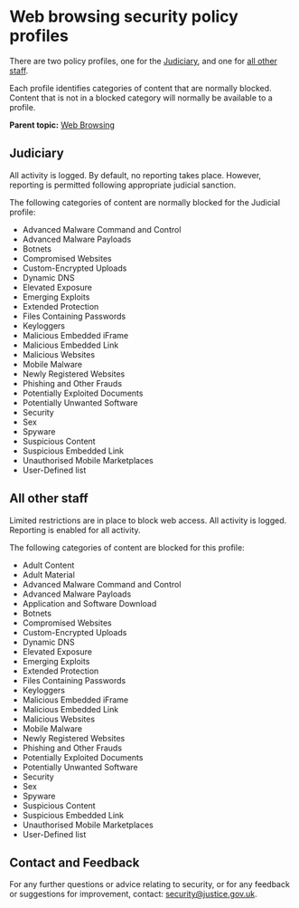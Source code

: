 # Web browsing security policy profiles

There are two policy profiles, one for the [Judiciary](#judiciary), and one for [all other staff](#all-other-staff).

Each profile identifies categories of content that are normally blocked. Content that is not in a blocked category will normally be available to a profile.

**Parent topic:** [Web Browsing](web-browsing.md)

## Judiciary

All activity is logged. By default, no reporting takes place. However, reporting is permitted following appropriate judicial sanction.

The following categories of content are normally blocked for the Judicial profile:

-   Advanced Malware Command and Control
-   Advanced Malware Payloads
-   Botnets
-   Compromised Websites
-   Custom-Encrypted Uploads
-   Dynamic DNS
-   Elevated Exposure
-   Emerging Exploits
-   Extended Protection
-   Files Containing Passwords
-   Keyloggers
-   Malicious Embedded iFrame
-   Malicious Embedded Link
-   Malicious Websites
-   Mobile Malware
-   Newly Registered Websites
-   Phishing and Other Frauds
-   Potentially Exploited Documents
-   Potentially Unwanted Software
-   Security
-   Sex
-   Spyware
-   Suspicious Content
-   Suspicious Embedded Link
-   Unauthorised Mobile Marketplaces
-   User-Defined list

## All other staff

Limited restrictions are in place to block web access. All activity is logged. Reporting is enabled for all activity.

The following categories of content are blocked for this profile:

-   Adult Content
-   Adult Material
-   Advanced Malware Command and Control
-   Advanced Malware Payloads
-   Application and Software Download
-   Botnets
-   Compromised Websites
-   Custom-Encrypted Uploads
-   Dynamic DNS
-   Elevated Exposure
-   Emerging Exploits
-   Extended Protection
-   Files Containing Passwords
-   Keyloggers
-   Malicious Embedded iFrame
-   Malicious Embedded Link
-   Malicious Websites
-   Mobile Malware
-   Newly Registered Websites
-   Phishing and Other Frauds
-   Potentially Exploited Documents
-   Potentially Unwanted Software
-   Security
-   Sex
-   Spyware
-   Suspicious Content
-   Suspicious Embedded Link
-   Unauthorised Mobile Marketplaces
-   User-Defined list

## Contact and Feedback

For any further questions or advice relating to security, or for any feedback or suggestions for improvement, contact: [security@justice.gov.uk](mailto:security@justice.gov.uk).

